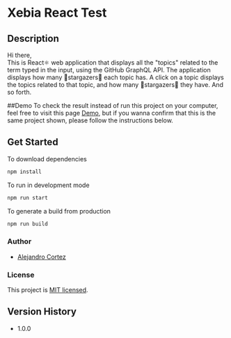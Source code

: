 # Xebia React Test

## Description

Hi there,  
This is React⚛️ web application that displays all the "topics" related to the term typed in the input, using the GitHub GraphQL API. The application displays how many 🌟stargazers🌟  each topic has. A click on a topic displays the topics related to that topic, and how many 🌟stargazers🌟 they have. And so forth.

##Demo
To check the result instead of run this project on your computer, feel free to visit this page [Demo](), but if you wanna confirm that this is the same project shown, please follow the instructions below.  
 
## Get Started

To download dependencies

```sh
npm install
```

To run in development mode

```sh
npm run start
```

To generate a build from production
```sh
npm run build
```

### Author
* [Alejandro Cortez](https://www.linkedin.com/in/alejandro-cortez/)  

### License

This project is [MIT licensed](./LICENSE).

## Version History

* 1.0.0


